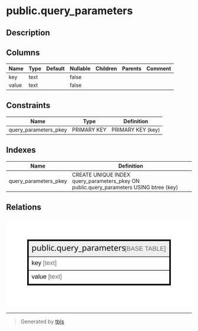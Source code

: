 # public.query_parameters

## Description

## Columns

| Name | Type | Default | Nullable | Children | Parents | Comment |
| ---- | ---- | ------- | -------- | -------- | ------- | ------- |
| key | text |  | false |  |  |  |
| value | text |  | false |  |  |  |

## Constraints

| Name | Type | Definition |
| ---- | ---- | ---------- |
| query_parameters_pkey | PRIMARY KEY | PRIMARY KEY (key) |

## Indexes

| Name | Definition |
| ---- | ---------- |
| query_parameters_pkey | CREATE UNIQUE INDEX query_parameters_pkey ON public.query_parameters USING btree (key) |

## Relations

![er](public.query_parameters.svg)

---

> Generated by [tbls](https://github.com/k1LoW/tbls)
